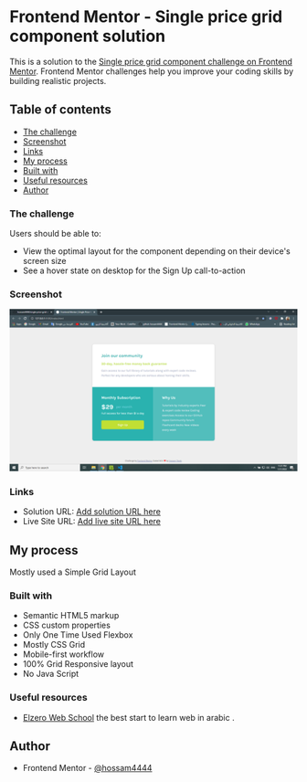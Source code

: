 # Frontend Mentor - Single price grid component solution

This is a solution to the [Single price grid component challenge on Frontend Mentor](https://www.frontendmentor.io/challenges/single-price-grid-component-5ce41129d0ff452fec5abbbc). Frontend Mentor challenges help you improve your coding skills by building realistic projects. 

## Table of contents

  - [The challenge](#the-challenge)
  - [Screenshot](#screenshot)
  - [Links](#links)
  - [My process](#my-process)
  - [Built with](#built-with)
  - [Useful resources](#useful-resources)
  - [Author](#author)




### The challenge

Users should be able to:

- View the optimal layout for the component depending on their device's screen size
- See a hover state on desktop for the Sign Up call-to-action


### Screenshot

![](./Screenshot.png)


### Links

- Solution URL: [Add solution URL here](https://github.com/hossam4444/single-price-grid-component)
- Live Site URL: [Add live site URL here](https://hossam4444.github.io/single-price-grid-component/)


## My process
Mostly used a Simple Grid Layout


### Built with

- Semantic HTML5 markup
- CSS custom properties
- Only One Time Used Flexbox
- Mostly CSS Grid
- Mobile-first workflow
- 100% Grid Responsive layout
- No Java Script

### Useful resources

- [Elzero Web School](http://elzero.org/) 
the best start to learn web in arabic .


## Author

- Frontend Mentor - [@hossam4444](https://www.frontendmentor.io/profile/hossam4444)
